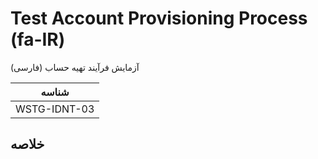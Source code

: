 # Test Account Provisioning Process (fa-IR)

آزمایش فرآیند تهیه حساب (فارسی)

|شناسه          |
|------------|
|WSTG-IDNT-03|

## خلاصه
